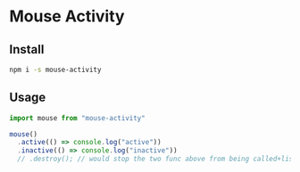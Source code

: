 # Mouse Activity

## Install

```bash
npm i -s mouse-activity
```

## Usage

```javascript
import mouse from "mouse-activity"

mouse()
  .active(() => console.log("active"))
  .inactive(() => console.log("inactive"))
  // .destroy(); // would stop the two func above from being called+listening to mouse movements
```
